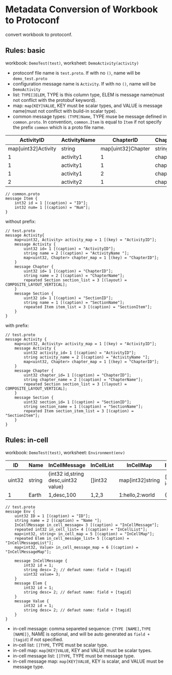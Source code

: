 # Metadata Conversion of Workbook to Protoconf
convert workbook to protoconf.

## Rules: basic

workbook: `DemoTest(test)`, worksheet: `DemoActivity(activity)`

- protoconf file name is `test.proto`. If with no `()`, name will be `demo_test.proto`
- configuration message name is `Activity`. If with no `()`, name will be `DemoActivity`
- list: `TYPE[]ELEM`,  TYPE is this column type, ELEM is message name(must not conflict with the protobuf keyword).
- map: `map[KEY]VALUE`, KEY must be scalar types, and VALUE is message name(must not conflict with build-in scalar type).
- common message types: `(TYPE)Name`, TYPE muse be message defined in `common.proto`. In convention, `common.Item` is equal to `Item` if not specify the prefix `common` which is a proto file name.

| ActivityID          | ActivityName | ChapterID          | ChapterName | SectionID       | SectionName | (common.Item)SectionItem1ID | (common.Item)SectionItem1Num | (common.Item)SectionItem2ID | (common.Item)SectionItem2Num |
| ------------------- | ------------ | ------------------ | ----------- | --------------- | ----------- | --------------------------- | ---------------------------- | --------------------------- | ---------------------------- |
| map[uint32]Activity | string       | map[uint32]Chapter | string      | uint32[]Section | int32       | int32                       | int32                        | int32                       | int32                        |
| 1                   | activity1    | 1                  | chapter1    | 1               | section1    | 1001                        | 1                            | 1002                        | 2                            |
| 1                   | activity1    | 1                  | chapter1    | 2               | section2    | 1001                        | 1                            | 1002                        | 2                            |
| 1                   | activity1    | 2                  | chapter2    | 1               | section1    | 1001                        | 1                            | 1002                        | 2                            |
| 2                   | activity2    | 1                  | chapter1    | 1               | section1    | 1001                        | 1                            | 100)2                       | 2                            |

```
// common.proto
message Item {
	int32 id = 1 [(caption) = "ID"];
	int32 num= 1 [(caption) = "Num"];
}
```

without prefix:
```
// test.proto
message Activity{
	map<uint32, Activity> activity_map = 1 [(key) = "ActivityID"];
	message Activity {
		uint32 id= 1 [(caption) = "ActivityID"];
		string name = 2 [(caption) = "ActivityName "];
		map<uint32, Chapter> chapter_map = 1 [(key) = "ChapterID"];
	}
	message Chapter {
		uint32 id= 1 [(caption) = "ChapterID"];
		string name = 2 [(caption) = "ChapterName"];
		repeated Section section_list = 3 [(layout) = COMPOSITE_LAYOUT_VERTICAL];
	}
	message Section {
		uint32 id= 1 [(caption) = "SectionID"];
		string name = 1 [(caption) = "SectionName"];
		repeated Item item_list = 3 [(caption) = "SectionItem"];
	}
}
```

with prefix: 
```
// test.proto
message Activity {
	map<uint32, Activity> activity_map = 1 [(key) = "ActivityID"];
	message Activity {
		uint32 activity_id= 1 [(caption) = "ActivityID"];
		string activity_name = 2 [(caption) = "ActivityName "];
		map<uint32, Chapter> chapter_map = 1 [(key) = "ChapterID"];
	}
	message Chapter {
		uint32 chapter_id= 1 [(caption) = "ChapterID"];
		string chapter_name = 2 [(caption) = "ChapterName"];
		repeated Section section_list = 3 [(layout) = COMPOSITE_LAYOUT_VERTICAL];
	}
	message Section {
		uint32 section_id= 1 [(caption) = "SectionID"];
		string section_name = 1 [(caption) = "SectionName"];
		repeated Item section_item_list = 3 [(caption) = "SectionItem"];
	}
}
```

## Rules: in-cell

workbook: `DemoTest(test)`, worksheet: `Environment(env)`

| ID     | Name   | InCellMessage                       | InCellList | InCellMap        | InCellMessageList            | InCellMessageMap                      |
| ------ | ------ | ----------------------------------- | ---------- | ---------------- | ---------------------------- | ------------------------------------- |
| uint32 | string | {int32 id,string desc,uint32 value} | []int32    | map[int32]string | []Elem{int32 id,string desc} | map[int32]Value{int32 id,string desc} |
| 1      | Earth  | 1,desc,100                          | 1,2,3      | 1:hello,2:world  | {1,hello},{2,world}          | 1:{1,hello},2:{2,world}               |

```
// test.proto
message Env {
	uint32 ID = 1 [(caption) = "ID"];
	string name = 2 [(caption) = "Name "];
	InCellMessage in_cell_message= 3 [(caption) = "InCellMessage"];
	repeated int32 in_cell_list= 4 [(caption) = "InCellList"];
	map<int32, string> in_cell_map = 5 [(caption) = "InCellMap"];
	repeated Elem in_cell_message_list= 5 [(caption) = "InCellMessageList"];
    map<int32, Value> in_cell_message_map = 6 [(caption) = "InCellMessageMap"];

	message InCellMessage {
		int32 id = 1;
		string desc= 2; // defaut name: field + [tagid]
		uint32 value= 3;
	}
    message Elem {
		int32 id = 1;
		string desc= 2; // defaut name: field + [tagid]
	}
    message Value {
		int32 id = 1;
		string desc= 2; // defaut name: field + [tagid]
	}
}
```

- in-cell message: comma separeted sequence: `{TYPE [NAME],TYPE [NAME]}`, NAME is optional, and will be auto generated as `field + [tagid]` if not specified.
- in-cell list: `[]TYPE`, TYPE must be scalar type.
- in-cell map: `map[KEY]VALUE`, KEY and VALUE must be scalar types.
- in-cell message list: `[]TYPE`, TYPE must be message type.
- in-cell message map: `map[KEY]VALUE`, KEY is scalar, and VALUE must be message type.